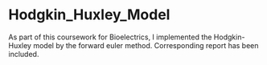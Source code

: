 # Hodgkin_Huxley_Model
As part of this coursework for Bioelectrics, I implemented the Hodgkin-Huxley model by the forward euler method. Corresponding report has been included. 
